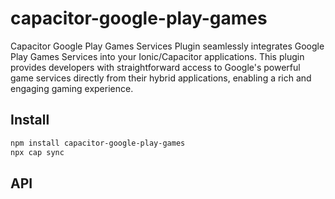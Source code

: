 # capacitor-google-play-games

Capacitor Google Play Games Services Plugin seamlessly integrates Google Play Games Services into your Ionic/Capacitor applications. This plugin provides developers with straightforward access to Google's powerful game services directly from their hybrid applications, enabling a rich and engaging gaming experience.

## Install

```bash
npm install capacitor-google-play-games
npx cap sync
```

## API

<docgen-index></docgen-index>

<docgen-api>
<!-- run docgen to generate docs from the source -->
<!-- More info: https://github.com/ionic-team/capacitor-docgen -->
</docgen-api>
